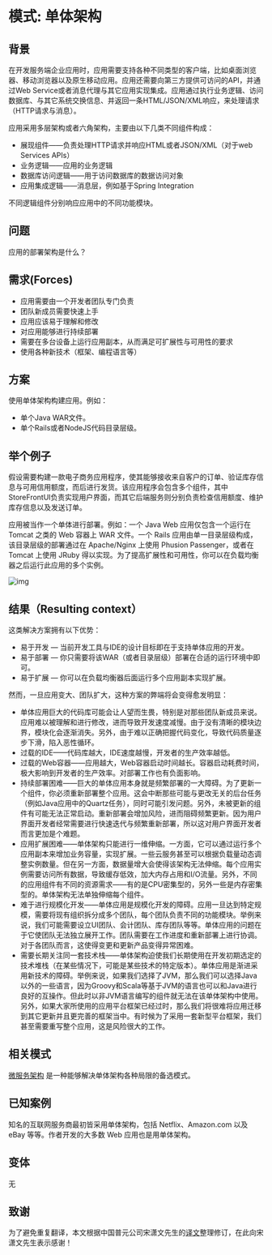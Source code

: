 # 模式: 单体架构

## 背景

在开发服务端企业应用时，应用需要支持各种不同类型的客户端，比如桌面浏览器、移动浏览器以及原生移动应用。应用还需要向第三方提供可访问的API，并通过Web Service或者消息代理与其它应用实现集成。应用通过执行业务逻辑、访问数据库、与其它系统交换信息、并返回一条HTML/JSON/XML响应，来处理请求（HTTP请求与消息）。

应用采用多层架构或者六角架构，主要由以下几类不同组件构成：

- 展现组件——负责处理HTTP请求并响应HTML或者JSON/XML（对于web Services APIs）
- 业务逻辑——应用的业务逻辑
- 数据库访问逻辑——用于访问数据库的数据访问对象
- 应用集成逻辑——消息层，例如基于Spring Integration

不同逻辑组件分别响应应用中的不同功能模块。

## 问题

应用的部署架构是什么？

## 需求(Forces)

- 应用需要由一个开发者团队专门负责
- 团队新成员需要快速上手
- 应用应该易于理解和修改
- 对应用能够进行持续部署
- 需要在多台设备上运行应用副本，从而满足可扩展性与可用性的要求
- 使用各种新技术（框架、编程语言等）

## 方案

使用单体架构构建应用。例如：

- 单个Java WAR文件。
- 单个Rails或者NodeJS代码目录层级。

## 举个例子

假设需要构建一款电子商务应用程序，使其能够接收来自客户的订单、验证库存信息与可用信用额度，而后进行发货。该应用程序会包含多个组件，其中StoreFrontUI负责实现用户界面，而其它后端服务则分别负责检查信用额度、维护库存信息以及发送订单。

应用被当作一个单体进行部署。例如：一个 Java Web 应用仅包含一个运行在 Tomcat 之类的 Web 容器上 WAR 文件。一个 Rails 应用由单一目录层级构成，该目录层级的部署通过在 Apache/Nginx 上使用 Phusion Passenger，或者在 Tomcat 上使用 JRuby 得以实现。为了提高扩展性和可用性，你可以在负载均衡器之后运行此应用的多个实例。

![img](https://microservices.io/i/DecomposingApplications.011.jpg)

## 结果（Resulting context）

这类解决方案拥有以下优势：

- 易于开发 — 当前开发工具与IDE的设计目标即在于支持单体应用的开发。
- 易于部署 — 你只需要将该WAR（或者目录层级）部署在合适的运行环境中即可。
- 易于扩展 — 你可以在负载均衡器后面运行多个应用副本实现扩展。

然而，一旦应用变大、团队扩大，这种方案的弊端将会变得愈发明显：

- 单体应用巨大的代码库可能会让人望而生畏，特别是对那些团队新成员来说。应用难以被理解和进行修改，进而导致开发速度减慢。由于没有清晰的模块边界，模块化会逐渐消失。另外，由于难以正确把握代码变化，导致代码质量逐步下滑，陷入恶性循环。
- 过载的IDE——代码库越大，IDE速度越慢，开发者的生产效率越低。
- 过载的Web容器——应用越大，Web容器启动时间越长。容器启动耗费时间，极大影响到开发者的生产效率。对部署工作也有负面影响。
- 持续部署困难——巨大的单体应用本身就是频繁部署的一大障碍。为了更新一个组件，你必须重新部署整个应用。这会中断那些可能与更改无关的后台任务（例如Java应用中的Quartz任务），同时可能引发问题。另外，未被更新的组件有可能无法正常启动。重新部署会增加风险，进而阻碍频繁更新。因为用户界面开发者经常需要进行快速迭代与频繁重新部署，所以这对用户界面开发者而言更加是个难题。
- 应用扩展困难——单体架构只能进行一维伸缩。一方面，它可以通过运行多个应用副本来增加业务容量，实现扩展。一些云服务甚至可以根据负载量动态调整实例数量。但在另一方面，数据量增大会使得该架构无法伸缩。每个应用实例需要访问所有数据，导致缓存低效，加大内存占用和I/O流量。另外，不同的应用组件有不同的资源需求——有的是CPU密集型的，另外一些是内存密集型的。单体架构无法单独伸缩每个组件。
- 难于进行规模化开发——单体应用是规模化开发的障碍。应用一旦达到特定规模，需要将现有组织拆分成多个团队，每个团队负责不同的功能模块。举例来说，我们可能需要设立UI团队、会计团队、库存团队等等。单体应用的问题在于它使团队无法独立展开工作。团队需要在工作进度和重新部署上进行协调。对于各团队而言，这使得变更和更新产品变得异常困难。
- 需要长期关注同一套技术栈——单体架构迫使我们长期使用在开发初期选定的技术堆栈（在某些情况下，可能是某些技术的特定版本）。单体应用是渐进采用新技术的障碍。举例来说，如果我们选择了JVM，那么我们可以选择Java以外的一些语言，因为Groovy和Scala等基于JVM的语言也可以和Java进行良好的互操作。但此时以非JVM语言编写的组件就无法在该单体架构中使用。另外，如果大家所使用的应用平台框架已经过时，那么我们将很难将应用迁移到其它更新并且更完善的框架当中。有时候为了采用一套新型平台框架，我们甚至需要重写整个应用，这是风险很大的工作。

## 相关模式

[微服务架构](https://microservices.io/patterns/cn/microservices.html) 是一种能够解决单体架构各种局限的备选模式。

## 已知案例

知名的互联网服务商最初皆采用单体架构，包括 Netflix、Amazon.com 以及 eBay 等等。作者开发的大多数 Web 应用也是用单体架构。

## 变体

无

## 致谢

为了避免重复翻译，本文根据中国普元公司宋潇文先生的[译文](http://blog.csdn.net/xn_sung/article/details/52318942)整理修订，在此向宋潇文先生表示感谢！